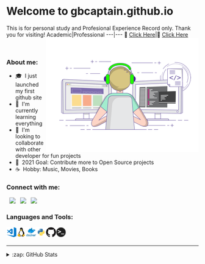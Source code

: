 # Welcome to gbcaptain.github.io
This is for personal study and Profesional Experience Record only. Thank you for visiting!
Academic|Professional
---|---
👋 [Click Here](https://gbcaptain.github.io/Academic.html)|👋 [Click Here](https://gbcaptain.github.io/)
<img align="right" alt="GIF" src="https://github.com/gbcaptain/gbcaptain.github.io/blob/master/images/dev_desk.gif" width="400"/>

<br />

### About me:
- 🎓 &nbsp;I just launched my first github site
- 🤔 &nbsp;I'm currently learning everything
- 🔭 &nbsp;I'm looking to collaborate with other developer for fun projects
- 🌱 &nbsp;2021 Goal: Contribute more to Open Source projects
- ☕ &nbsp;Hobby: Music, Movies, Books

### Connect with me:

<p align="left">
&nbsp; <a href="https://twitter.com/Bruce_Guan" target="_blank" rel="noopener noreferrer"><img src="https://img.icons8.com/plasticine/100/000000/twitter.png" width="50" /></a>  
&nbsp; <a href="https://www.linkedin.com/in/bruce-guan-495b762b/" target="_blank" rel="noopener noreferrer"><img src="https://img.icons8.com/plasticine/100/000000/linkedin.png" width="50" /></a>
&nbsp; <a href="mailto:gbcaptain@gmail.com" target="_blank" rel="noopener noreferrer"><img src="https://img.icons8.com/plasticine/100/000000/gmail.png"  width="50" /></a>
</p>


### Languages and Tools:
[<img align="left" alt="Visual Studio Code" width="26px" src="https://raw.githubusercontent.com/github/explore/80688e429a7d4ef2fca1e82350fe8e3517d3494d/topics/visual-studio-code/visual-studio-code.png" />][webdevplaylist]
[<img align="left" alt="Liux" width="26px" src="https://raw.githubusercontent.com/github/explore/80688e429a7d4ef2fca1e82350fe8e3517d3494d/topics/linux/linux.png" />][webdevplaylist]
[<img align="left" alt="Docker" width="26px" src="https://raw.githubusercontent.com/github/explore/80688e429a7d4ef2fca1e82350fe8e3517d3494d/topics/docker/docker.png" />][webdevplaylist]
[<img align="left" alt="Python" width="26px" src="https://raw.githubusercontent.com/github/explore/80688e429a7d4ef2fca1e82350fe8e3517d3494d/topics/python/python.png" />][webdevplaylist]
[<img align="left" alt="GitHub" width="26px" src="https://raw.githubusercontent.com/github/explore/78df643247d429f6cc873026c0622819ad797942/topics/github/github.png" />][webdevplaylist]
[<img align="left" alt="Terminal" width="26px" src="https://raw.githubusercontent.com/github/explore/80688e429a7d4ef2fca1e82350fe8e3517d3494d/topics/terminal/terminal.png" />][webdevplaylist]
<br />
<br />


---

<details>
  <summary>:zap: GitHub Stats</summary>

  <img align="left" alt="gbcaptain GitHub Stats" src="https://github-readme-stats.vercel.app/api?username=gbcaptain&show_icons=true&hide_border=true" />

</details>

[webdevplaylist]: https://gbcaptain.github.io/


